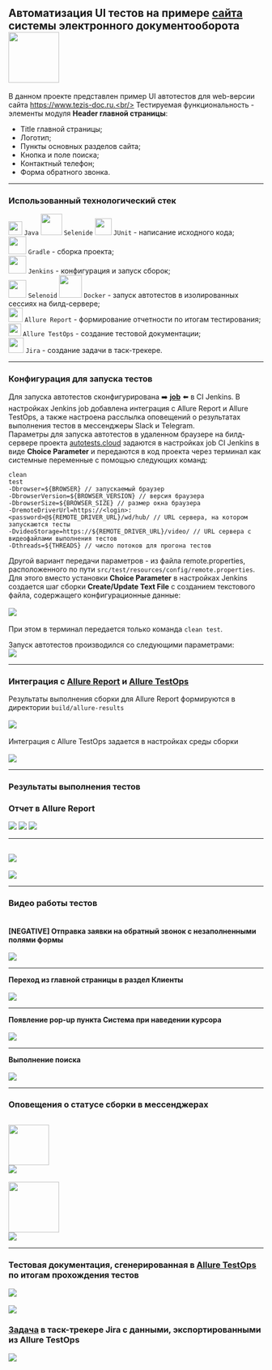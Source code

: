 ## Автоматизация UI тестов на примере [сайта](https://www.tezis-doc.ru/) системы электронного документооборота <img src="src/test/resources/images/logos/tezis.svg" width="100" />
В данном проекте представлен пример UI автотестов для web-версии сайта https://www.tezis-doc.ru.<br/>
Тестируемая функциональность - элементы модуля **Header главной страницы**:
- Title главной страницы;
- Логотип;
- Пункты основных разделов сайта;
- Кнопка и поле поиска;
- Контактный телефон;
- Форма обратного звонка.
---
### Использованный технологический стек
<img src="src/test/resources/images/logos/java.svg" width="27" /> `Java` 
<img src="src/test/resources/images/logos/selenide.svg" width="42" /> `Selenide` 
<img src="src/test/resources/images/logos/junit.svg" width="33" /> `JUnit` - написание исходного кода;<br/>
<img src="src/test/resources/images/logos/gradle.svg" width="35" height="35" /> `Gradle` - сборка проекта;<br/>
<img src="src/test/resources/images/logos/jenkins.svg" width="35" height="35" /> `Jenkins` - конфигурация и запуск сборок;<br/>
<img src="src/test/resources/images/logos/selenoid.svg" width="35" /> `Selenoid` 
<img src="src/test/resources/images/logos/docker.svg" width="45" /> `Docker` - запуск автотестов в изолированных сессиях на билд-сервере;<br/>
<img src="src/test/resources/images/logos/allure.svg" width="28" /> `Allure Report` - формирование отчетности по итогам тестирования;<br/>
<img src="src/test/resources/images/logos/allure_testops.svg" width="24.5" /> `Allure TestOps` - создание тестовой документации;<br/>
<img src="src/test/resources/images/logos/jira.svg" width="30" /> `Jira` - создание задачи в таск-трекере.


---
### Конфигурация для запуска тестов
Для запуска автотестов сконфигурирована :arrow_right: **[job](https://jenkins.autotests.cloud/job/08-WakeUpTheo-Tezis/)** :arrow_left: в CI Jenkins. В настройках Jenkins job добавлена интеграция с Allure Report и Allure TestOps, а также настроена расслылка оповещений о результатах выполнения тестов в мессенджеры Slack и Telegram.<br/>
Параметры для запуска автотестов в удаленном браузере на билд-сервере проекта [autotests.cloud](https://selenoid.autotests.cloud/) задаются в настройках job CI Jenkins в виде **Choice Parameter** и передаются в код проекта через терминал как системные переменные с помощью следующих команд:

```
clean
test
-Dbrowser=${BROWSER} // запускаемый браузер
-DbrowserVersion=${BROWSER_VERSION} // версия браузера
-DbrowserSize=${BROWSER_SIZE} // размер окна браузера
-DremoteDriverUrl=https://<login>:<password>@${REMOTE_DRIVER_URL}/wd/hub/ // URL сервера, на котором запускаются тесты
-DvideoStorage=https://${REMOTE_DRIVER_URL}/video/ // URL сервера с видеофайлами выполнения тестов
-Dthreads=${THREADS} // число потоков для прогона тестов
```
Другой вариант передачи параметров - из файла remote.properties, расположенного по пути `src/test/resources/config/remote.properties`. Для этого вместо установки **Choice Parameter** в настройках Jenkins создается шаг сборки **Create/Update Text File** с созданием текстового файла, содержащего конфигурационные данные:<br/><br/>
![](src/test/resources/images/screenshots/remote_properties.png)<br/><br/>
При этом в терминал передается только команда `clean test`.


Запуск автотестов производился со следующими параметрами:<br/>
![](src/test/resources/images/screenshots/build_params.png)

---
### Интеграция с [Allure Report](https://docs.qameta.io/allure-report/) и [Allure TestOps](https://docs.qameta.io/allure-testops/)
Результаты выполнения сборки для Allure Report формируются в директории `build/allure-results`<br/><br/>
![](src/test/resources/images/screenshots/allure_task.png)<br/><br/>
Интеграция с Allure TestOps задается в настройках среды сборки<br/><br/>
![](src/test/resources/images/screenshots/allure-server.png)

---
### Результаты выполнения тестов


### Отчет в Allure Report
![](src/test/resources/images/screenshots/allure_3.png)
![](src/test/resources/images/screenshots/allure_4.png)
![](src/test/resources/images/screenshots/allure_5.png)

---
![](src/test/resources/images/screenshots/allure_1.png)
---
![](src/test/resources/images/screenshots/allure_2.png)

---
### Видео работы тестов<br/><br/>
**[NEGATIVE] Отправка заявки на обратный звонок с незаполненными полями формы**<br/><br/>
![](src/test/resources/images/attachs/blank_callback_form.gif)

---
**Переход из главной страницы в раздел Клиенты**<br/><br/>
![](src/test/resources/images/attachs/go_to_link.gif)

---
**Появление pop-up пункта Система при наведении курсора**<br/><br/>
![](src/test/resources/images/attachs/popup.gif)

---
**Выполнение поиска**<br/><br/>
![](src/test/resources/images/attachs/search.gif)

---
### Оповещения о статусе сборки в мессенджерах
<img src="src/test/resources/images/logos/slack.svg" width="80" /><br/>
![](src/test/resources/images/screenshots/slack_notice.png)
---
<img src="src/test/resources/images/logos/telegram.svg" width="100" /><br/>
![](src/test/resources/images/screenshots/telegram_notice.png)

---
### Тестовая документация, сгенерированная в [Allure TestOps](https://allure.autotests.cloud/project/670/dashboards) по итогам прохождения тестов
![](src/test/resources/images/screenshots/allure_testops_1.png)<br/><br/>
![](src/test/resources/images/screenshots/allure_testops_2.png)

### [Задача](https://jira.autotests.cloud/browse/HOMEWORK-293) в таск-трекере Jira с данными, экспортированными из Allure TestOps
![](src/test/resources/images/screenshots/jira_task.png)
